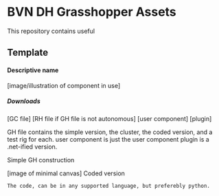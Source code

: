 # BVN DH Grasshopper Assets #

This repository contains useful 

## Template ##

#### Descriptive name ####

[image/illustration of component in use]
##### Downloads ##### 

[GC file]
[RH file if GH file is not autonomous]
[user component]
[plugin]

GH file contains the simple version, the cluster, the coded version, and a test rig for each.
user component is just the user component
plugin is a .net-ified version.

Simple GH construction

[image of minimal canvas]
Coded version

```
The code, can be in any supported language, but preferebly python.
```